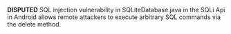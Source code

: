 **DISPUTED** SQL injection vulnerability in SQLiteDatabase.java in the SQLi Api in Android allows remote attackers to execute arbitrary SQL commands via the delete method.